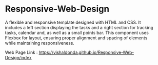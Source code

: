 # Responsive-Web-Design
A flexible and responsive template designed with HTML and CSS. It includes a left section displaying the tasks and a right section for tracking tasks, calendar and, as well as a small points bar. This component uses Flexbox for layout, ensuring proper alignment and spacing of elements while maintaining responsiveness.

Web Page Link : https://vishaldonda.github.io/Responsive-Web-Design/index
